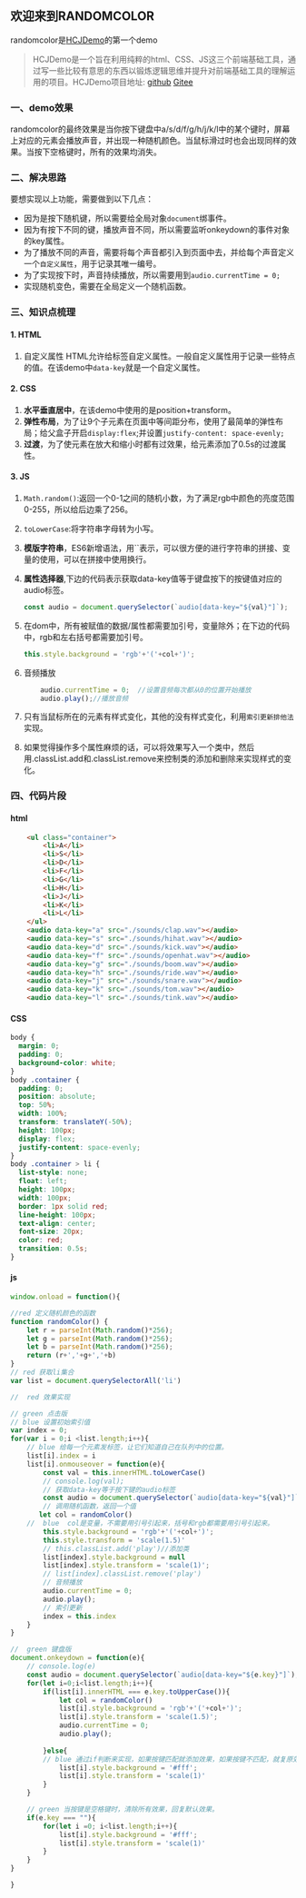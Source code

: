 ## 欢迎来到RANDOMCOLOR
randomcolor是[HCJDemo](https://github.com/zuogl/HCJDemo.git)的第一个demo
> HCJDemo是一个旨在利用纯粹的html、CSS、JS这三个前端基础工具，通过写一些比较有意思的东西以锻炼逻辑思维并提升对前端基础工具的理解运用的项目。HCJDemo项目地址:
[github](https://github.com/zuogl/HCJDemo.git)
[Gitee](https://gitee.com/xiao-zuo/hcjdemo.git)

### 一、demo效果
randomcolor的最终效果是当你按下键盘中a/s/d/f/g/h/j/k/l中的某个键时，屏幕上对应的元素会播放声音，并出现一种随机颜色。当鼠标滑过时也会出现同样的效果。当按下空格键时，所有的效果均消失。
### 二、解决思路
要想实现以上功能，需要做到以下几点：
- 因为是按下随机键，所以需要给全局对象`document`绑事件。
- 因为有按下不同的键，播放声音不同，所以需要监听onkeydown的事件对象的key属性。
- 为了播放不同的声音，需要将每个声音都引入到页面中去，并给每个声音定义一个`自定义属性`，用于记录其唯一编号。
- 为了实现按下时，声音持续播放，所以需要用到`audio.currentTime = 0; `
- 实现随机变色，需要在全局定义一个随机函数。

### 三、知识点梳理
#### 1. HTML
1. 自定义属性
HTML允许给标签自定义属性。一般自定义属性用于记录一些特点的值。在该demo中`data-key`就是一个自定义属性。
#### 2. CSS
1. **水平垂直居中**，在该demo中使用的是position+transform。
2. **弹性布局**，为了让9个子元素在页面中等间距分布，使用了最简单的弹性布局；给父盒子开启`display:flex`;并设置`justify-content: space-evenly;`
3. **过渡**，为了使元素在放大和缩小时都有过效果，给元素添加了0.5s的过渡属性。

#### 3. JS
1. `Math.random()`:返回一个0-1之间的随机小数，为了满足rgb中颜色的亮度范围0-255，所以给后边乘了256。
2. `toLowerCase`:将字符串字母转为小写。
3. **模版字符串**，ES6新增语法，用``表示，可以很方便的进行字符串的拼接、变量的使用，可以在拼接中使用换行。
4. **属性选择器**,下边的代码表示获取data-key值等于键盘按下的按键值对应的audio标签。
    ```js
    const audio = document.querySelector(`audio[data-key="${val}"]`);
    ```

5. 在dom中，所有被赋值的数据/属性都需要加引号，变量除外；在下边的代码中，rgb和左右括号都需要加引号。
    ```js
    this.style.background = 'rgb'+'('+col+')';
    ```
6. 音频播放
    ```js
        audio.currentTime = 0;  //设置音频每次都从0的位置开始播放
        audio.play();//播放音频
    ```
7. 只有当鼠标所在的元素有样式变化，其他的没有样式变化，利用`索引更新排他法`实现。
8. 如果觉得操作多个属性麻烦的话，可以将效果写入一个类中，然后用.classList.add和.classList.remove来控制类的添加和删除来实现样式的变化。
### 四、代码片段
#### html
```html
    <ul class="container">
        <li>A</li>
        <li>S</li>
        <li>D</li>
        <li>F</li>
        <li>G</li>
        <li>H</li>
        <li>J</li>
        <li>K</li>
        <li>L</li>
    </ul>
    <audio data-key="a" src="./sounds/clap.wav"></audio>
    <audio data-key="s" src="./sounds/hihat.wav"></audio>
    <audio data-key="d" src="./sounds/kick.wav"></audio>
    <audio data-key="f" src="./sounds/openhat.wav"></audio>
    <audio data-key="g" src="./sounds/boom.wav"></audio>
    <audio data-key="h" src="./sounds/ride.wav"></audio>
    <audio data-key="j" src="./sounds/snare.wav"></audio>
    <audio data-key="k" src="./sounds/tom.wav"></audio>
    <audio data-key="l" src="./sounds/tink.wav"></audio>
```
#### CSS
```css
body {
  margin: 0;
  padding: 0;
  background-color: white;
}
body .container {
  padding: 0;
  position: absolute;
  top: 50%;
  width: 100%;
  transform: translateY(-50%);
  height: 100px;
  display: flex;
  justify-content: space-evenly;
}
body .container > li {
  list-style: none;
  float: left;
  height: 100px;
  width: 100px;
  border: 1px solid red;
  line-height: 100px;
  text-align: center;
  font-size: 20px;
  color: red;
  transition: 0.5s;
}

```

#### js
```js
window.onload = function(){

//red 定义随机颜色的函数
function randomColor() {
    let r = parseInt(Math.random()*256);
    let g = parseInt(Math.random()*256);
    let b = parseInt(Math.random()*256);
    return (r+','+g+','+b)
}
// red 获取li集合
var list = document.querySelectorAll('li')

//  red 效果实现

// green 点击版
// blue 设置初始索引值
var index = 0;
for(var i = 0;i <list.length;i++){
    // blue 给每一个元素发标签，让它们知道自己在队列中的位置。
    list[i].index = i
    list[i].onmouseover = function(e){
        const val = this.innerHTML.toLowerCase()
        // console.log(val);
        // 获取data-key等于按下键的audio标签
        const audio = document.querySelector(`audio[data-key="${val}"]`);
        // 调用随机函数，返回一个值
       let col = randomColor()
    //  blue  col是变量，不需要用引号引起来，括号和rgb都需要用引号引起来。
        this.style.background = 'rgb'+'('+col+')';
        this.style.transform = 'scale(1.5)'
        // this.classList.add('play')//添加类
        list[index].style.background = null
        list[index].style.transform = 'scale(1)';
        // list[index].classList.remove('play')
        // 音频播放
        audio.currentTime = 0;  
        audio.play();
        // 索引更新
        index = this.index
    }
}

//  green 键盘版
document.onkeydown = function(e){
    // console.log(e)
    const audio = document.querySelector(`audio[data-key="${e.key}"]`);
    for(let i=0;i<list.length;i++){
        if(list[i].innerHTML === e.key.toUpperCase()){
            let col = randomColor()
            list[i].style.background = 'rgb'+'('+col+')';
            list[i].style.transform = 'scale(1.5)';
            audio.currentTime = 0;  
            audio.play();
           
        }else{
        // blue 通过if判断来实现，如果按键匹配就添加效果，如果按键不匹配，就复原效果
            list[i].style.background = '#fff';
            list[i].style.transform = 'scale(1)'
        }
    }

    // green 当按键是空格键时，清除所有效果，回复默认效果。
    if(e.key === ""){
        for(let i =0; i<list.length;i++){
            list[i].style.background = '#fff';
            list[i].style.transform = 'scale(1)'    
        }
    }
}

}
```






